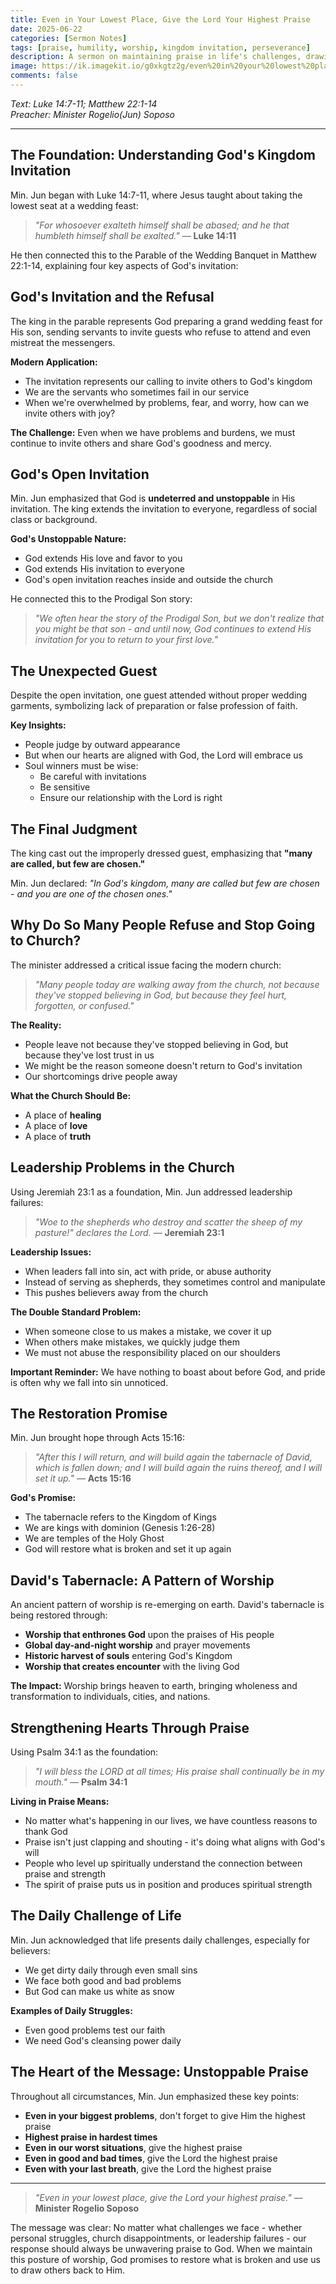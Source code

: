 ```yaml
---
title: Even in Your Lowest Place, Give the Lord Your Highest Praise
date: 2025-06-22
categories: [Sermon Notes]
tags: [praise, humility, worship, kingdom invitation, perseverance]
description: A sermon on maintaining praise in life's challenges, drawing from the Parable of the Wedding Banquet and Jesus' teachings on humility.
image: https://ik.imagekit.io/g0xkgtz2g/even%20in%20your%20lowest%20place.jpg?updatedAt=1750597367625
comments: false
---
```


_Text: Luke 14:7-11; Matthew 22:1-14_<br>
_Preacher: Minister Rogelio(Jun) Soposo_

---

## The Foundation: Understanding God's Kingdom Invitation

Min. Jun began with Luke 14:7-11, where Jesus taught about taking the lowest seat at a wedding feast:

> _"For whosoever exalteth himself shall be abased; and he that humbleth himself shall be exalted."_ — **Luke 14:11**

He then connected this to the Parable of the Wedding Banquet in Matthew 22:1-14, explaining four key aspects of God's invitation:

## God's Invitation and the Refusal

The king in the parable represents God preparing a grand wedding feast for His son, sending servants to invite guests who refuse to attend and even mistreat the messengers.

**Modern Application:**

- The invitation represents our calling to invite others to God's kingdom
- We are the servants who sometimes fail in our service
- When we're overwhelmed by problems, fear, and worry, how can we invite others with joy?

**The Challenge:** Even when we have problems and burdens, we must continue to invite others and share God's goodness and mercy.

## God's Open Invitation

Min. Jun emphasized that God is **undeterred and unstoppable** in His invitation. The king extends the invitation to everyone, regardless of social class or background.

**God's Unstoppable Nature:**

- God extends His love and favor to you
- God extends His invitation to everyone
- God's open invitation reaches inside and outside the church

He connected this to the Prodigal Son story:

> _"We often hear the story of the Prodigal Son, but we don't realize that you might be that son - and until now, God continues to extend His invitation for you to return to your first love."_

## The Unexpected Guest

Despite the open invitation, one guest attended without proper wedding garments, symbolizing lack of preparation or false profession of faith.

**Key Insights:**

- People judge by outward appearance
- But when our hearts are aligned with God, the Lord will embrace us
- Soul winners must be wise:
  - Be careful with invitations
  - Be sensitive
  - Ensure our relationship with the Lord is right

## The Final Judgment

The king cast out the improperly dressed guest, emphasizing that **"many are called, but few are chosen."**

Min. Jun declared: _"In God's kingdom, many are called but few are chosen - and you are one of the chosen ones."_

## Why Do So Many People Refuse and Stop Going to Church?

The minister addressed a critical issue facing the modern church:

> _"Many people today are walking away from the church, not because they've stopped believing in God, but because they feel hurt, forgotten, or confused."_

**The Reality:**

- People leave not because they've stopped believing in God, but because they've lost trust in us
- We might be the reason someone doesn't return to God's invitation
- Our shortcomings drive people away

**What the Church Should Be:**

- A place of **healing**
- A place of **love**
- A place of **truth**

## Leadership Problems in the Church

Using Jeremiah 23:1 as a foundation, Min. Jun addressed leadership failures:

> _"Woe to the shepherds who destroy and scatter the sheep of my pasture!" declares the Lord._ — **Jeremiah 23:1**

**Leadership Issues:**

- When leaders fall into sin, act with pride, or abuse authority
- Instead of serving as shepherds, they sometimes control and manipulate
- This pushes believers away from the church

**The Double Standard Problem:**

- When someone close to us makes a mistake, we cover it up
- When others make mistakes, we quickly judge them
- We must not abuse the responsibility placed on our shoulders

**Important Reminder:** We have nothing to boast about before God, and pride is often why we fall into sin unnoticed.

## The Restoration Promise

Min. Jun brought hope through Acts 15:16:

> _"After this I will return, and will build again the tabernacle of David, which is fallen down; and I will build again the ruins thereof, and I will set it up."_ — **Acts 15:16**

**God's Promise:**

- The tabernacle refers to the Kingdom of Kings
- We are kings with dominion (Genesis 1:26-28)
- We are temples of the Holy Ghost
- God will restore what is broken and set it up again

## David's Tabernacle: A Pattern of Worship

An ancient pattern of worship is re-emerging on earth. David's tabernacle is being restored through:

- **Worship that enthrones God** upon the praises of His people
- **Global day-and-night worship** and prayer movements
- **Historic harvest of souls** entering God's Kingdom
- **Worship that creates encounter** with the living God

**The Impact:** Worship brings heaven to earth, bringing wholeness and transformation to individuals, cities, and nations.

## Strengthening Hearts Through Praise

Using Psalm 34:1 as the foundation:

> _"I will bless the LORD at all times; His praise shall continually be in my mouth."_ — **Psalm 34:1**

**Living in Praise Means:**

- No matter what's happening in our lives, we have countless reasons to thank God
- Praise isn't just clapping and shouting - it's doing what aligns with God's will
- People who level up spiritually understand the connection between praise and strength
- The spirit of praise puts us in position and produces spiritual strength

## The Daily Challenge of Life

Min. Jun acknowledged that life presents daily challenges, especially for believers:

- We get dirty daily through even small sins
- We face both good and bad problems
- But God can make us white as snow

**Examples of Daily Struggles:**

- Even good problems test our faith
- We need God's cleansing power daily

## The Heart of the Message: Unstoppable Praise

Throughout all circumstances, Min. Jun emphasized these key points:

- **Even in your biggest problems**, don't forget to give Him the highest praise
- **Highest praise in hardest times**
- **Even in our worst situations**, give the highest praise
- **Even in good and bad times**, give the Lord the highest praise
- **Even with your last breath**, give the Lord the highest praise

---

> _"Even in your lowest place, give the Lord your highest praise."_ — **Minister Rogelio Soposo**

The message was clear: No matter what challenges we face - whether personal struggles, church disappointments, or leadership failures - our response should always be unwavering praise to God. When we maintain this posture of worship, God promises to restore what is broken and use us to draw others back to Him.

